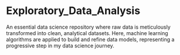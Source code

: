 # Exploratory_Data_Analysis
An essential data science repository where raw data is meticulously transformed into clean, analytical datasets. Here, machine learning algorithms are applied to build and refine data models, representing a progressive step in my data science journey.
